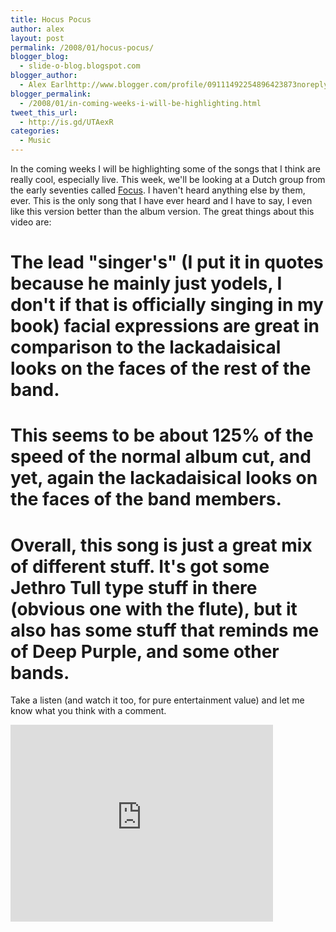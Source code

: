 ```yaml
---
title: Hocus Pocus
author: alex
layout: post
permalink: /2008/01/hocus-pocus/
blogger_blog:
  - slide-o-blog.blogspot.com
blogger_author:
  - Alex Earlhttp://www.blogger.com/profile/09111492254896423873noreply@blogger.com
blogger_permalink:
  - /2008/01/in-coming-weeks-i-will-be-highlighting.html
tweet_this_url:
  - http://is.gd/UTAexR
categories:
  - Music
---
```

In the coming weeks I will be highlighting some of the songs that I think are really cool, especially live. This week, we'll be looking at a Dutch group from the early seventies called [Focus][1]. I haven't heard anything else by them, ever. This is the only song that I have ever heard and I have to say, I even like this version better than the album version. The great things about this video are:

  # The lead "singer's" (I put it in quotes because he mainly just yodels, I don't if that is officially singing in my book) facial expressions are great in comparison to the lackadaisical looks on the faces of the rest of the band.
  # This seems to be about 125% of the speed of the normal album cut, and yet, again the lackadaisical looks on the faces of the band members.
  # Overall, this song is just a great mix of different stuff. It's got some Jethro Tull type stuff in there (obvious one with the flute), but it also has some stuff that reminds me of Deep Purple, and some other bands.

Take a listen (and watch it too, for pure entertainment value) and let me know what you think with a comment.

<iframe width="420" height="315" src="https://www.youtube.com/embed/RFDW9b_ejfI" frameborder="0" allowfullscreen></iframe>


 [1]: http://en.wikipedia.org/wiki/Focus_%28band%29
